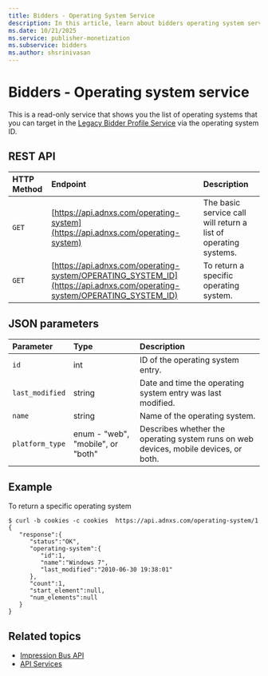 ```yaml
---
title: Bidders - Operating System Service
description: In this article, learn about bidders operating system service, their JSON parameters, and REST API with an example.
ms.date: 10/21/2025
ms.service: publisher-monetization
ms.subservice: bidders
ms.author: shsrinivasan
---
```


# Bidders - Operating system service

This is a read-only service that shows you the list of operating systems that you can target in the [Legacy Bidder Profile Service](legacy-bidder-profile-service.md) via the operating system ID.

## REST API

| HTTP Method | Endpoint | Description |
|:---|:---|:---|
| `GET` | [https://api.adnxs.com/operating-system](https://api.adnxs.com/operating-system) | The basic service call will return a list of operating systems. |
| `GET` | [https://api.adnxs.com/operating-system/OPERATING_SYSTEM_ID](https://api.adnxs.com/operating-system/OPERATING_SYSTEM_ID) | To return a specific operating system. |

## JSON parameters

| Parameter | Type | Description |
|:---|:---|:---|
| `id` | int | ID of the operating system entry. |
| `last_modified` | string | Date and time the operating system entry was last modified. |
| `name` | string | Name of the operating system. |
| `platform_type` | enum - "web", "mobile", or "both" | Describes whether the operating system runs on web devices, mobile devices, or both. |

## Example

To return a specific operating system

```
$ curl -b cookies -c cookies  https://api.adnxs.com/operating-system/1
{
   "response":{
      "status":"OK",
      "operating-system":{
         "id":1,
         "name":"Windows 7",
         "last_modified":"2010-06-30 19:38:01"
      },
      "count":1,
      "start_element":null,
      "num_elements":null
   }
}
```

## Related topics

- [Impression Bus API](impression-bus-api.md)
- [API Services](api-services.md)
